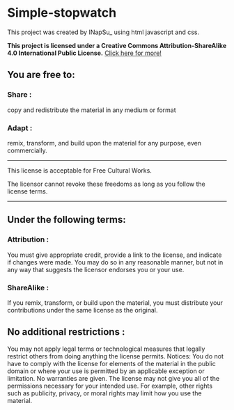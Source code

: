 # Simple-stopwatch
This project was created by INapSu_ using html javascript and css.

**This project is licensed under a Creative Commons Attribution-ShareAlike 4.0 International Public License.**
[Click here for more!](https://creativecommons.org/licenses/by-sa/4.0/legalcode)

## **You are free to:**

### Share :
copy and redistribute the material in any medium or format

### Adapt :

remix, transform, and build upon the material
for any purpose, even commercially.

---

This license is acceptable for Free Cultural Works.

The licensor cannot revoke these freedoms as long as you follow the license terms.

---

## Under the following terms:
### Attribution :

You must give appropriate credit, provide a link to the license, and indicate if changes were made. You may do so in any reasonable manner, but not in any way that suggests the licensor endorses you or your use.

### ShareAlike :

If you remix, transform, or build upon the material, you must distribute your contributions under the same license as the original.

## No additional restrictions :

You may not apply legal terms or technological measures that legally restrict others from doing anything the license permits.
Notices:
You do not have to comply with the license for elements of the material in the public domain or where your use is permitted by an applicable exception or limitation.
No warranties are given. The license may not give you all of the permissions necessary for your intended use. For example, other rights such as publicity, privacy, or moral rights may limit how you use the material.
